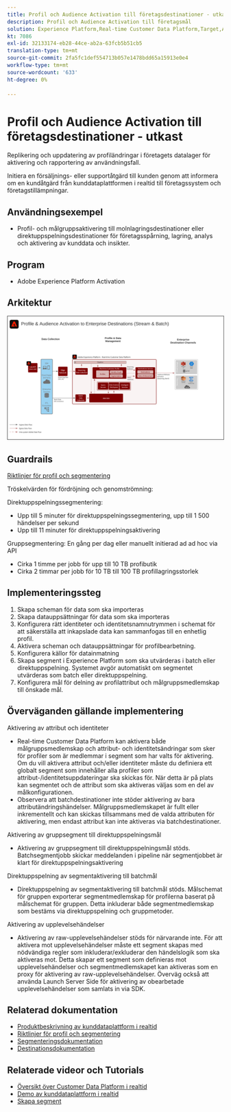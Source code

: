 ```yaml
---
title: Profil och Audience Activation till företagsdestinationer - utkast
description: Profil och Audience Activation till företagsmål
solution: Experience Platform,Real-time Customer Data Platform,Target,Audience Manager,Analytics,Experience Cloud Services,Data Collection
kt: 7086
exl-id: 32133174-eb28-44ce-ab2a-63fcb5b51cb5
translation-type: tm+mt
source-git-commit: 2fa5fc1def554713b057e1478bdd65a15913e0e4
workflow-type: tm+mt
source-wordcount: '633'
ht-degree: 0%

---
```



# Profil och Audience Activation till företagsdestinationer - utkast

Replikering och uppdatering av profiländringar i företagets datalager för aktivering och rapportering av användningsfall.

Initiera en försäljnings- eller supportåtgärd till kunden genom att informera om en kundåtgärd från kunddataplattformen i realtid till företagssystem och företagstillämpningar.

## Användningsexempel

* Profil- och målgruppsaktivering till molnlagringsdestinationer eller direktuppspelningsdestinationer för företagsspårning, lagring, analys och aktivering av kunddata och insikter.

## Program

* Adobe Experience Platform Activation

## Arkitektur

<img src="assets/enterprise_destination.svg" alt="Referensarkitektur för Enterprise Activation Scenario" style="border:1px solid #4a4a4a" />

## Guardrails

[Riktlinjer för profil och segmentering](https://experienceleague.adobe.com/docs/experience-platform/profile/guardrails.html?lang=en)

Tröskelvärden för fördröjning och genomströmning:

Direktuppspelningssegmentering:

* Upp till 5 minuter för direktuppspelningssegmentering, upp till 1 500 händelser per sekund
* Upp till 11 minuter för direktuppspelningsaktivering

Gruppsegmentering:
En gång per dag eller manuellt initierad ad ad hoc via API

* Cirka 1 timme per jobb för upp till 10 TB profibutik
* Cirka 2 timmar per jobb för 10 TB till 100 TB profillagringsstorlek

## Implementeringssteg

1. Skapa scheman för data som ska importeras
1. Skapa datauppsättningar för data som ska importeras
1. Konfigurera rätt identiteter och identitetsnamnutrymmen i schemat för att säkerställa att inkapslade data kan sammanfogas till en enhetlig profil.
1. Aktivera scheman och datauppsättningar för profilbearbetning.
1. Konfigurera källor för datainmatning
1. Skapa segment i Experience Platform som ska utvärderas i batch eller direktuppspelning. Systemet avgör automatiskt om segmentet utvärderas som batch eller direktuppspelning.
1. Konfigurera mål för delning av profilattribut och målgruppsmedlemskap till önskade mål.

## Överväganden gällande implementering

Aktivering av attribut och identiteter

* Real-time Customer Data Platform kan aktivera både målgruppsmedlemskap och attribut- och identitetsändringar som sker för profiler som är medlemmar i segment som har valts för aktivering. Om du vill aktivera attribut och/eller identiteter måste du definiera ett globalt segment som innehåller alla profiler som attribut-/identitetsuppdateringar ska skickas för. När detta är på plats kan segmentet och de attribut som ska aktiveras väljas som en del av målkonfigurationen.
* Observera att batchdestinationer inte stöder aktivering av bara attributändringshändelser. Målgruppsmedlemskapet är fullt eller inkrementellt och kan skickas tillsammans med de valda attributen för aktivering, men endast attribut kan inte aktiveras via batchdestinationer.

Aktivering av gruppsegment till direktuppspelningsmål

* Aktivering av gruppsegment till direktuppspelningsmål stöds. Batchsegmentjobb skickar meddelanden i pipeline när segmentjobbet är klart för direktuppspelningsaktivering

Direktuppspelning av segmentaktivering till batchmål

* Direktuppspelning av segmentaktivering till batchmål stöds. Målschemat för gruppen exporterar segmentmedlemskap för profilerna baserat på målschemat för gruppen. Detta inkluderar både segmentmedlemskap som bestäms via direktuppspelning och gruppmetoder.

Aktivering av upplevelsehändelser

* Aktivering av raw-upplevelsehändelser stöds för närvarande inte. För att aktivera mot upplevelsehändelser måste ett segment skapas med nödvändiga regler som inkluderar/exkluderar den händelslogik som ska aktiveras mot. Detta skapar ett segment som definieras mot upplevelsehändelser och segmentmedlemskapet kan aktiveras som en proxy för aktivering av raw-upplevelsehändelser. Överväg också att använda Launch Server Side för aktivering av obearbetade upplevelsehändelser som samlats in via SDK.

## Relaterad dokumentation

* [Produktbeskrivning av kunddataplattform i realtid](https://helpx.adobe.com/legal/product-descriptions/real-time-customer-data-platform.html)
* [Riktlinjer för profil och segmentering](https://experienceleague.adobe.com/docs/experience-platform/profile/guardrails.html?lang=en)
* [Segmenteringsdokumentation](https://experienceleague.adobe.com/docs/experience-platform/segmentation/api/streaming-segmentation.html)
* [Destinationsdokumentation](https://experienceleague.adobe.com/docs/experience-platform/destinations/catalog/overview.html)

## Relaterade videor och Tutorials

* [Översikt över Customer Data Platform i realtid](https://experienceleague.adobe.com/docs/platform-learn/tutorials/application-services/rtcdp/understanding-the-real-time-customer-data-platform.html)
* [Demo av kunddataplattform i realtid](https://experienceleague.adobe.com/docs/platform-learn/tutorials/application-services/rtcdp/demo.html)
* [Skapa segment](https://experienceleague.adobe.com/docs/platform-learn/tutorials/segments/create-segments.html)
